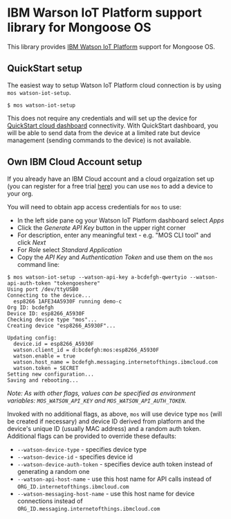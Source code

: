 # IBM Warson IoT Platform support library for Mongoose OS

This library provides [IBM Watson IoT Platform](https://internetofthings.ibmcloud.com/) support for Mongoose OS.

## QuickStart setup

The easiest way to setup Watson IoT Platform cloud connection is by using `mos watson-iot-setup`.
```
$ mos watson-iot-setup
```

This does not require any credentials and will set up the device for [QuickStart cloud dashboard](https://quickstart.internetofthings.ibmcloud.com/#/) connectivity.
With QuickStart dashboard, you will be able to send data from the device at a limited rate but device management (sending commands to the device) is not available.

## Own IBM Cloud Account setup

If you already have an IBM Cloud account and a cloud orgaization set up (you can register for a free trial [here](https://www.ibm.com/internet-of-things/spotlight/watson-iot-platform)) you can use `mos` to add a device to your org.

You will need to obtain app access credentials for `mos` to use:

 * In the left side pane og your Watson IoT Platform dashboard select *Apps*
 * Click the *Generate API Key* button in the upper right corner
 * For description, enter any meaningful text - e.g. "MOS CLI tool" and click *Next*
 * For *Role* select *Standard Application*
 * Copy the *API Key* and *Authentication Token* and use them on the `mos` command line:

```
$ mos watson-iot-setup --watson-api-key a-bcdefgh-qwertyio --watson-api-auth-token "tokengoeshere"
Using port /dev/ttyUSB0
Connecting to the device...
  esp8266 1AFE34A5930F running demo-c
Org ID: bcdefgh
Device ID: esp8266_A5930F
Checking device type "mos"...
Creating device "esp8266_A5930F"...

Updating config:
  device.id = esp8266_A5930F
  watson.client_id = d:bcdefgh:mos:esp8266_A5930F
  watson.enable = true
  watson.host_name = bcdefgh.messaging.internetofthings.ibmcloud.com
  watson.token = SECRET
Setting new configuration...
Saving and rebooting...
```
_Note: As with other flags, values can be specified as environment variables: `MOS_WATSON_API_KEY` and `MOS_WATSON_API_AUTH_TOKEN`._

Invoked with no additional flags, as above, `mos` will use device type `mos` (will be created if necessary) and device ID derived from platform and the device's unique ID (usually MAC address) and a random auth token. Additional flags can be provided to override these defaults:
 * `--watson-device-type` - specifies device type
 * `--watson-device-id` - specifies device id
 * `--watson-device-auth-token` - specifies device auth token instead of generating a random one
 * `--watson-api-host-name` - use this host name for API calls instead of `ORG_ID.internetofthings.ibmcloud.com`
 * `--watson-messaging-host-name` - use this host name for device connections instead of `ORG_ID.messaging.internetofthings.ibmcloud.com`
